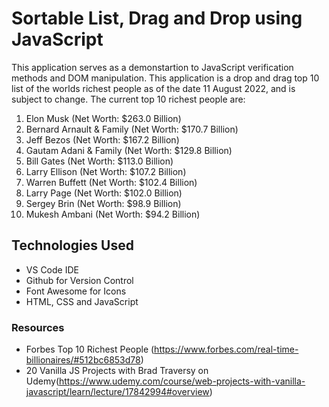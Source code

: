 # Sortable List, Drag and Drop using JavaScript

This application serves as a demonstartion to JavaScript verification methods and DOM manipulation. This application is a drop and drag top 10 list of the worlds richest people as of the date 11 August 2022, and is subject to change. The current top 10 richest people are:

1. Elon Musk (Net Worth: $263.0 Billion)
2. Bernard Arnault & Family (Net Worth: $170.7 Billion)
3. Jeff Bezos (Net Worth: $167.2 Billion)
4. Gautam Adani & Family (Net Worth: $129.8 Billion)
5. Bill Gates (Net Worth: $113.0 Billion)
6. Larry Ellison (Net Worth: $107.2 Billion)
7. Warren Buffett (Net Worth: $102.4 Billion)
8. Larry Page (Net Worth: $102.0 Billion)
9. Sergey Brin (Net Worth: $98.9 Billion)
10. Mukesh Ambani (Net Worth: $94.2 Billion)

## Technologies Used

-   VS Code IDE
-   Github for Version Control
-   Font Awesome for Icons
-   HTML, CSS and JavaScript

### Resources

-   Forbes Top 10 Richest People (https://www.forbes.com/real-time-billionaires/#512bc6853d78)
-   20 Vanilla JS Projects with Brad Traversy on Udemy(https://www.udemy.com/course/web-projects-with-vanilla-javascript/learn/lecture/17842994#overview)
